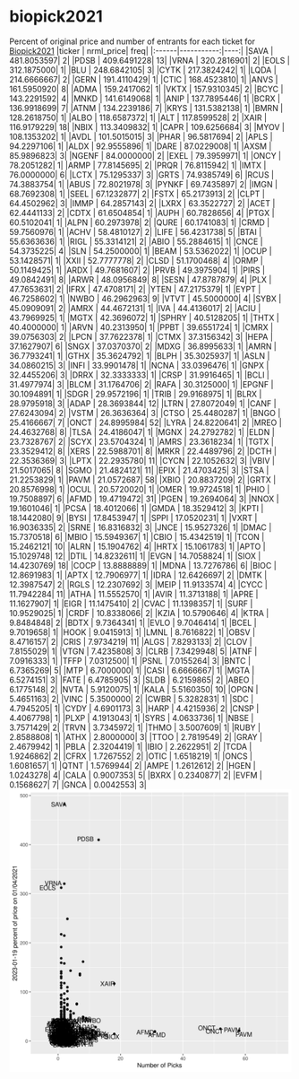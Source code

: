 # biopick2021
Percent of original price and number of entrants for each ticket for [Biopick2021](https://twitter.com/hashtag/Biopick2021)
|ticker |  nrml_price| freq|
|:------|-----------:|----:|
|SAVA   | 481.8053597|    2|
|PDSB   | 409.6491228|   13|
|VRNA   | 320.2816901|    2|
|EOLS   | 312.1875000|    1|
|BLU    | 248.6842105|    3|
|CYTK   | 217.3824242|    1|
|LQDA   | 214.6666667|    2|
|GERN   | 191.4110429|    1|
|CTIC   | 168.4523810|    1|
|ANVS   | 161.5950920|    8|
|ADMA   | 159.2417062|    1|
|VKTX   | 157.9310345|    2|
|BCYC   | 143.2291592|    4|
|MNKD   | 141.6149068|    1|
|ANIP   | 137.7895446|    1|
|BCRX   | 136.9918699|    7|
|ATNM   | 134.2239186|    7|
|KRYS   | 131.5382138|    1|
|BMRN   | 128.2618750|    1|
|ALBO   | 118.6587372|    1|
|ALT    | 117.8599528|    2|
|XAIR   | 116.9179229|   18|
|NBIX   | 113.3409832|    1|
|CAPR   | 109.6256684|    3|
|MYOV   | 108.1353202|    1|
|AVDL   | 101.5015015|    3|
|PHAR   |  96.5817694|    2|
|APLS   |  94.2297106|    1|
|ALDX   |  92.9555896|    1|
|DARE   |  87.0229008|    1|
|AXSM   |  85.9896823|    3|
|NGENF  |  84.0000000|    2|
|EXEL   |  79.3959971|    1|
|ONCY   |  78.2051282|    1|
|ARMP   |  77.8145695|    2|
|PRQR   |  76.8115942|    1|
|IMTX   |  76.0000000|    6|
|LCTX   |  75.1295337|    3|
|GRTS   |  74.9385749|    6|
|RCUS   |  74.3883754|    1|
|ABUS   |  72.8021978|    3|
|PYNKF  |  69.7435897|    2|
|IMGN   |  68.7692308|    1|
|SEEL   |  67.1232877|    2|
|FSTX   |  65.2173913|    2|
|CLPT   |  64.4502962|    3|
|IMMP   |  64.2857143|    2|
|LXRX   |  63.3522727|    2|
|ACET   |  62.4441133|    2|
|CDTX   |  61.6504854|    1|
|AUPH   |  60.7828656|    4|
|PTGX   |  60.5102041|    1|
|ALPN   |  60.2973978|    2|
|QURE   |  60.1741083|    1|
|CRMD   |  59.7560976|    1|
|ACHV   |  58.4810127|    2|
|LIFE   |  56.4231738|    5|
|BTAI   |  55.6363636|    1|
|RIGL   |  55.3314121|    2|
|ABIO   |  55.2884615|    1|
|CNCE   |  54.3735225|    4|
|SLN    |  54.2500000|    1|
|BEAM   |  53.5362022|    1|
|OCUP   |  53.1428571|    1|
|XXII   |  52.7777778|    2|
|CLSD   |  51.1700468|    4|
|ORMP   |  50.1149425|    1|
|ARDX   |  49.7681607|    2|
|PRVB   |  49.3975904|    1|
|PIRS   |  49.0842491|    8|
|ARWR   |  48.0956849|    8|
|SESN   |  47.8787879|    4|
|PLX    |  47.7653631|    2|
|IFRX   |  47.4708171|    2|
|YTEN   |  47.2175379|    1|
|EYPT   |  46.7258602|    1|
|NWBO   |  46.2962963|    9|
|VTVT   |  45.5000000|    4|
|SYBX   |  45.0909091|    2|
|AMRX   |  44.4672131|    1|
|IVA    |  44.4136017|    2|
|ACIU   |  43.7969925|    1|
|MGTX   |  42.3696072|    1|
|SPHRY  |  40.5128205|    1|
|THTX   |  40.4000000|    1|
|ARVN   |  40.2313950|    1|
|PPBT   |  39.6551724|    1|
|CMRX   |  39.0756303|    2|
|LPCN   |  37.7622378|    1|
|CTMX   |  37.3156342|    3|
|HEPA   |  37.1627907|    6|
|SNGX   |  37.0370370|    2|
|MDXG   |  36.8995633|    1|
|AMRN   |  36.7793241|    1|
|GTHX   |  35.3624792|    1|
|BLPH   |  35.3025937|    1|
|ASLN   |  34.0860215|    3|
|INFI   |  33.9901478|    1|
|NCNA   |  33.0396476|    1|
|GNPX   |  32.4455206|    3|
|DRRX   |  32.3333333|    1|
|CRSP   |  31.9916465|    1|
|BCLI   |  31.4977974|    3|
|BLCM   |  31.1764706|    2|
|RAFA   |  30.3125000|    1|
|EPGNF  |  30.1094891|    1|
|SDGR   |  29.9572196|    1|
|TRIB   |  29.9168975|    1|
|BLRX   |  28.9795918|    3|
|ADAP   |  28.3693844|   12|
|LTRN   |  27.8072049|    1|
|CANF   |  27.6243094|    2|
|VSTM   |  26.3636364|    3|
|CTSO   |  25.4480287|    1|
|BNGO   |  25.4166667|    7|
|ONCT   |  24.8995984|   52|
|LYRA   |  24.8220641|    2|
|MREO   |  24.4632768|    8|
|TLSA   |  24.4186047|    1|
|MGNX   |  24.2792782|    1|
|ELDN   |  23.7328767|    2|
|SCYX   |  23.5704324|    1|
|AMRS   |  23.3618234|    1|
|TGTX   |  23.3529412|    8|
|XERS   |  22.5988701|    8|
|MRKR   |  22.4489796|    2|
|DCTH   |  22.3536369|    3|
|LPTX   |  22.2935780|   11|
|CYCN   |  22.1052632|    3|
|VBIV   |  21.5017065|    8|
|SGMO   |  21.4824121|   11|
|EPIX   |  21.4703425|    3|
|STSA   |  21.2253829|    1|
|PAVM   |  21.0572687|   58|
|XBIO   |  20.8837209|    2|
|GRTX   |  20.8576998|    1|
|OCUL   |  20.5720020|    1|
|OMER   |  19.9724518|    1|
|PHIO   |  19.7508897|    6|
|AFMD   |  19.4719472|   31|
|PGEN   |  19.2694064|    3|
|NNOX   |  19.1601046|    1|
|PCSA   |  18.4012066|    1|
|GMDA   |  18.3529412|    3|
|KPTI   |  18.1442080|    9|
|BYSI   |  17.8453947|    1|
|SPPI   |  17.0520231|    1|
|VXRT   |  16.9036335|    2|
|SRNE   |  16.8316832|    3|
|JNCE   |  15.9527326|    1|
|DMAC   |  15.7370518|    6|
|MBIO   |  15.5949367|    1|
|CBIO   |  15.4342519|    1|
|TCON   |  15.2462121|   10|
|ALRN   |  15.1904762|    4|
|HRTX   |  15.1061783|    1|
|APTO   |  15.1029748|   12|
|DTIL   |  14.8232611|    1|
|EVGN   |  14.7058824|    1|
|SIOX   |  14.4230769|   18|
|COCP   |  13.8888889|    1|
|MDNA   |  13.7276786|    6|
|BIOC   |  12.8691983|    1|
|APTX   |  12.7906977|    1|
|IDRA   |  12.6426697|    2|
|DMTK   |  12.3987547|    2|
|RGLS   |  12.2307692|    3|
|MEIP   |  11.9133574|    4|
|CYCC   |  11.7942284|   11|
|ATHA   |  11.5552570|    1|
|AVIR   |  11.3713188|    1|
|APRE   |  11.1627907|    1|
|EIGR   |  11.1475410|    2|
|CVAC   |  11.1398357|    1|
|SURF   |  10.9529025|    1|
|CRDF   |  10.8338066|    2|
|KZIA   |  10.5790646|    4|
|KTRA   |   9.8484848|    2|
|BDTX   |   9.7364341|    1|
|EVLO   |   9.7046414|    1|
|BCEL   |   9.7019658|    1|
|HOOK   |   9.0415913|    1|
|LMNL   |   8.7616822|    1|
|OBSV   |   8.4716157|    2|
|CRIS   |   7.9734219|   11|
|ALGS   |   7.8293133|    2|
|CLOV   |   7.8155029|    1|
|VTGN   |   7.4235808|    3|
|CLRB   |   7.3429948|    5|
|ATNF   |   7.0916333|    1|
|TFFP   |   7.0312500|    1|
|PSNL   |   7.0155264|    3|
|BNTC   |   6.7365269|    5|
|MTP    |   6.7000000|    1|
|CASI   |   6.6666667|    1|
|MGTA   |   6.5274151|    3|
|FATE   |   6.4785905|    3|
|SLDB   |   6.2159865|    2|
|ABEO   |   6.1775148|    2|
|NVTA   |   5.9120075|    1|
|KALA   |   5.5160350|   10|
|OPGN   |   5.4651163|    2|
|VINC   |   5.3500000|    2|
|CWBR   |   5.3282831|    1|
|SDC    |   4.7945205|    1|
|CYDY   |   4.6901173|    3|
|HARP   |   4.4215936|    2|
|CNSP   |   4.4067798|    1|
|PLXP   |   4.1913043|    1|
|SYRS   |   4.0633736|    1|
|NBSE   |   3.7571429|    2|
|TRVN   |   3.7345972|    1|
|THMO   |   3.5007609|    1|
|RUBY   |   2.8588808|    1|
|ATHX   |   2.8000000|    3|
|TTOO   |   2.7819549|    2|
|GRAY   |   2.4679942|    1|
|PBLA   |   2.3204419|    1|
|IBIO   |   2.2622951|    2|
|TCDA   |   1.9246862|    2|
|CFRX   |   1.7267552|    2|
|OTIC   |   1.6518219|    1|
|ONCS   |   1.6081657|    1|
|QTNT   |   1.5769944|    2|
|AMPE   |   1.2612612|    2|
|HGEN   |   1.0243278|    4|
|CALA   |   0.9007353|    5|
|BXRX   |   0.2340877|    2|
|EVFM   |   0.1568627|    7|
|GNCA   |   0.0042553|    3|
![retvspicks](biopicks.png?raw=true)
